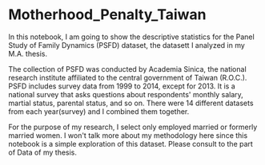 # Motherhood_Penalty_Taiwan

In this notebook, I am going to show the descriptive statistics for the Panel Study of Family Dynamics (PSFD) dataset, the datasett I analyzed in my M.A. thesis.

The collection of PSFD was conducted by Academia Sinica, the national research institute affiliated to the central government of Taiwan (R.O.C.). PSFD includes survey data from 1999 to 2014, except for 2013. It is a national survey that asks questions about respondents' monthly salary, martial status, parental status, and so on. There were 14 different datasets from each year(survey) and I combined them together. 

For the purpose of my research, I select only employed married or formerly married women. I won't talk more about my methodology here since this notebook is a simple exploration of this dataset. Please consult to the part of Data of my thesis. 

